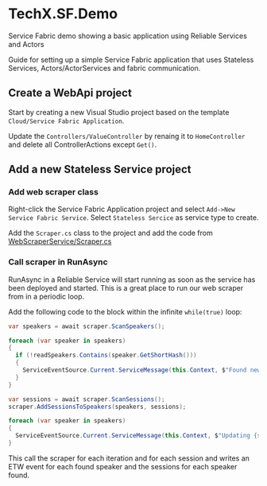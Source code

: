# TechX.SF.Demo
Service Fabric demo showing a basic application using Reliable Services and Actors

Guide for setting up a simple Service Fabric application that uses Stateless Services, Actors/ActorServices and fabric communication.

## Create a WebApi project

Start by creating a new Visual Studio project based on the template ``Cloud/Service Fabric Application``.

Update the ``Controllers/ValueController`` by renaing it to ``HomeController`` and delete all ControllerActions except ``Get()``.

## Add a new Stateless Service project

### Add web scraper class

Right-click the Service Fabric Application project and select ``Add->New Service Fabric Service``. Select ``Stateless Sercice`` as service type to create.

Add the ``Scraper.cs`` class to the project and add the code from [WebScraperService/Scraper.cs](/02-create-stateless-service/src/TechX.SF.Demo/WebScraperService/Scraper.cs)

### Call scraper in RunAsync

RunAsync in a Reliable Service will start running as soon as the service has been deployed and started. This is a great place to run our web scraper from in a periodic loop.

Add the following code to the block within the infinite ``while(true)`` loop:

```csharp
var speakers = await scraper.ScanSpeakers();

foreach (var speaker in speakers)
{
  if (!readSpeakers.Contains(speaker.GetShortHash()))
  {
    ServiceEventSource.Current.ServiceMessage(this.Context, $"Found new/updated speaker {speaker.Name}");
  }
}

var sessions = await scraper.ScanSessions();
scraper.AddSessionsToSpeakers(speakers, sessions);

foreach (var speaker in speakers)
{
  ServiceEventSource.Current.ServiceMessage(this.Context, $"Updating {speaker.Sessions.Count} sessions for speaker {speaker.Name}");
}
```


This call the scraper for each iteration and for each session and writes an ETW event for each found speaker and the sessions for each speaker found.


